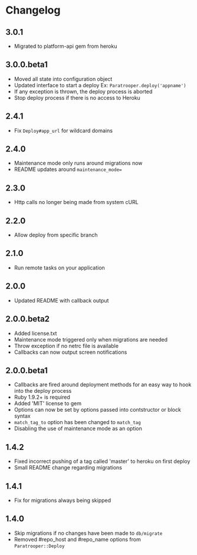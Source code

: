 # Changelog

## 3.0.1

- Migrated to platform-api gem from heroku

## 3.0.0.beta1

- Moved all state into configuration object
- Updated interface to start a deploy Ex: `Paratrooper.deploy('appname')`
- If any exception is thrown, the deploy process is aborted
- Stop deploy process if there is no access to Heroku

## 2.4.1

- Fix `Deploy#app_url` for wildcard domains

## 2.4.0

- Maintenance mode only runs around migrations now
- README updates around `maintenance_mode=`

## 2.3.0

- Http calls no longer being made from system cURL

## 2.2.0

- Allow deploy from specific branch

## 2.1.0

- Run remote tasks on your application

## 2.0.0

- Updated README with callback output

## 2.0.0.beta2

- Added license.txt
- Maintenance mode triggered only when migrations are needed
- Throw exception if no netrc file is available
- Callbacks can now output screen notifications

## 2.0.0.beta1

- Callbacks are fired around deployment methods for an easy way to hook into
  the deploy process
- Ruby 1.9.2+ is required
- Added 'MIT' license to gem
- Options can now be set by options passed into contstructor or block syntax
- `match_tag_to` option has been changed to `match_tag`
- Disabling the use of maintenance mode as an option

## 1.4.2

- Fixed incorrect pushing of a tag called 'master' to heroku on first deploy
- Small README change regarding migrations

## 1.4.1

- Fix for migrations always being skipped

## 1.4.0

- Skip migrations if no changes have been made to `db/migrate`
- Removed #repo_host and #repo_name options from `Paratrooper::Deploy`
